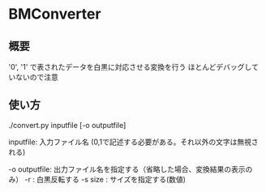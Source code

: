 # BMConverter
## 概要
'0', '1' で表されたデータを白黒に対応させる変換を行う
ほとんどデバッグしていないので注意

## 使い方
./convert.py inputfile [-o outputfile]

inputfile: 入力ファイル名 (0,1で記述する必要がある。それ以外の文字は無視される)

-o outputfile: 出力ファイル名を指定する（省略した場合、変換結果の表示のみ）
-r           : 白黒反転する
-s size      : サイズを指定する(数値)
